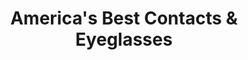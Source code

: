 ---
title: "America's Best Contacts & Eyeglasses"
url: /happy-valley/americas-best-contacts-and-eyeglasses/
shop: optician
---